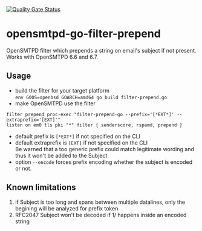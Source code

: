 [![Quality Gate Status](https://sonarcloud.io/api/project_badges/measure?project=mildis_opensmtpd-go-filter-prepend&metric=alert_status)](https://sonarcloud.io/dashboard?id=mildis_opensmtpd-go-filter-prepend)

# opensmtpd-go-filter-prepend
OpenSMTPD filter which prepends a string on email's subject if not present.  
Works with OpenSMTPD 6.6 and 6.7.

## Usage
* build the filter for your target platform  
`env GOOS=openbsd GOARCH=amd64 go build filter-prepend.go`
* make OpenSMTPD use the filter
```
filter prepend proc-exec "filter-prepend-go --prefix='[*EXT*]' --extraprefix='[EXT]'"
listen on em0 tls pki "*" filter { senderscore, rspamd, prepend }
```
* default prefix is `[*EXT*]` if not specified on the CLI  
* default extraprefix is `[EXT]` if not specified on the CLI  
Be warned that a too generic prefix could match legitimate wording and thus it won't be added to the Subject
* option `--encode` forces prefix encoding whether the subject is encoded or not.

## Known limitations
1. if Subject is too long and spans between multiple datalines, only the begining will be analyzed for prefix token
2. RFC2047 Subject won't be decoded if 1/ happens inside an encoded string
